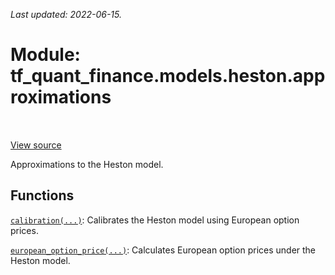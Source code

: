 <!--
This file is generated by a tool. Do not edit directly.
For open-source contributions the docs will be updated automatically.
-->

*Last updated: 2022-06-15.*

<div itemscope itemtype="http://developers.google.com/ReferenceObject">
<meta itemprop="name" content="tf_quant_finance.models.heston.approximations" />
<meta itemprop="path" content="Stable" />
</div>

# Module: tf_quant_finance.models.heston.approximations

<!-- Insert buttons and diff -->

<table class="tfo-notebook-buttons tfo-api" align="left">
</table>

<a target="_blank" href="https://github.com/google/tf-quant-finance/blob/master/tf_quant_finance/models/heston/approximations/__init__.py">View source</a>



Approximations to the Heston model.



## Functions

[`calibration(...)`](../../../tf_quant_finance/models/heston/calibration.md): Calibrates the Heston model using European option prices.

[`european_option_price(...)`](../../../tf_quant_finance/models/heston/approximations/european_option_price.md): Calculates European option prices under the Heston model.

